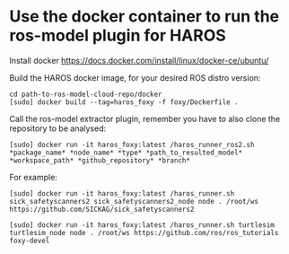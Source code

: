 # Use the docker container to run the ros-model plugin for HAROS

Install docker https://docs.docker.com/install/linux/docker-ce/ubuntu/

Build the HAROS docker image, for your desired ROS distro version:
```
cd path-to-ros-model-cloud-repo/docker
[sudo] docker build --tag=haros_foxy -f foxy/Dockerfile .
```

Call the ros-model extractor plugin, remember you have to also clone the repository to be analysed:

```
[sudo] docker run -it haros_foxy:latest /haros_runner_ros2.sh *package_name* *node_name* *type* *path_to_resulted_model* *workspace_path* *github_repository* *branch*
```

For example:

```
[sudo] docker run -it haros_foxy:latest /haros_runner.sh sick_safetyscanners2 sick_safetyscanners2_node node . /root/ws  https://github.com/SICKAG/sick_safetyscanners2

[sudo] docker run -it haros_foxy:latest /haros_runner.sh turtlesim turtlesim_node node . /root/ws https://github.com/ros/ros_tutorials foxy-devel
```

